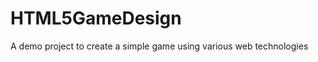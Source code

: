 HTML5GameDesign
===============

A demo project to create a simple game using various web technologies
